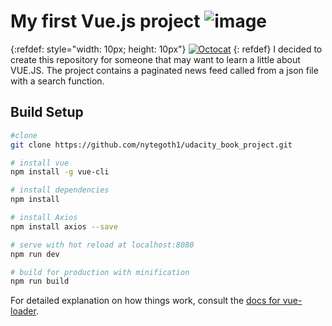 # My first Vue.js project ![image](https://vuejs.org/images/logo.png)
{:refdef: style="width: 10px; height: 10px"}
[![Octocat](https://vuejs.org/images/logo.png)](./somelink)
{: refdef}
I decided to create this repository for someone that may want to learn a little about VUE.JS.
The project contains a paginated news feed called from a json file with a search function.

## Build Setup

``` bash
#clone
git clone https://github.com/nytegoth1/udacity_book_project.git

# install vue
npm install -g vue-cli

# install dependencies
npm install

# install Axios
npm install axios --save

# serve with hot reload at localhost:8080
npm run dev

# build for production with minification
npm run build
```

For detailed explanation on how things work, consult the [docs for vue-loader](http://vuejs.github.io/vue-loader).
